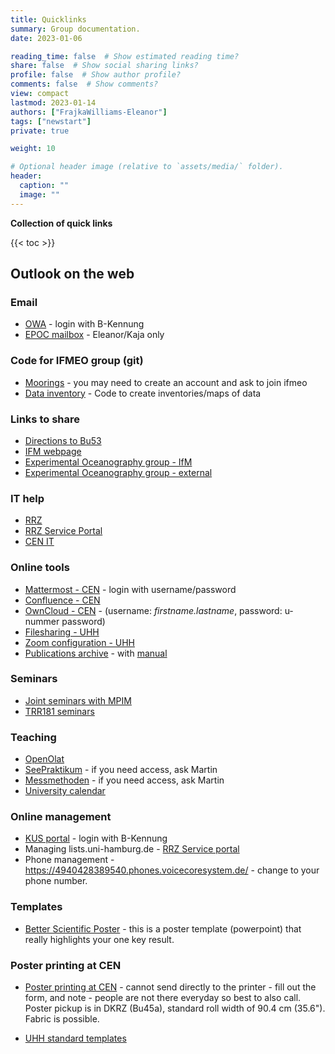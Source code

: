```yaml
---
title: Quicklinks
summary: Group documentation.
date: 2023-01-06

reading_time: false  # Show estimated reading time?
share: false  # Show social sharing links?
profile: false  # Show author profile?
comments: false  # Show comments?
view: compact
lastmod: 2023-01-14
authors: ["FrajkaWilliams-Eleanor"]
tags: ["newstart"]
private: true

weight: 10

# Optional header image (relative to `assets/media/` folder).
header:
  caption: ""
  image: ""
---
```



**Collection of quick links**

{{< toc >}}



## Outlook on the web


### Email
- [OWA](https://exchange.uni-hamburg.de/owa) - login with B-Kennung
- [EPOC mailbox](https://exchange.uni-hamburg.de/owa/epoc-admin@uni-hamburg.de) - Eleanor/Kaja only

### Code for IFMEO group (git)
- [Moorings](https://gitlab.rrz.uni-hamburg.de/ifmeo/moorings) - you may need to create an account and ask to join ifmeo
- [Data inventory](https://gitlab.rrz.uni-hamburg.de/ifmeo/inventory) - Code to create inventories/maps of data


### Links to share
- [Directions to Bu53](https://www.ifm.uni-hamburg.de/en/institute/contact-map.html) 
- [IFM webpage](https://www.ifm.uni-hamburg.de/en/institute.html)
- [Experimental Oceanography group - IfM](https://www.ifm.uni-hamburg.de/en/workareas/experimental.html)
- [Experimental Oceanography group - external](https://www.ifm.uni-hamburg.de/en/workareas/experimental.html)

### IT help
- [RRZ](https://www.rrz.uni-hamburg.de)
- [RRZ Service Portal](https://rrz-serviceportal.uni-hamburg.de)
- [CEN IT](https://www.cen.uni-hamburg.de/en/facilities/cen-it.html)

### Online tools
- [Mattermost - CEN](https://mattermost.cen.uni-hamburg.de/) - login with username/password
- [Confluence - CEN](https://collaboration.cen.uni-hamburg.de/) 
- [OwnCloud - CEN](https://owncloud.cen.uni-hamburg.de/) - (username: *firstname.lastname*, password: u-nummer password)
- [Filesharing - UHH](https://uhhshare.uni-hamburg.de/filr/login)
- [Zoom configuration - UHH](https://uni-hamburg.zoom.us)
- [Publications archive](https://www.edit.fis.uni-hamburg.de/) - with [manual](https://www.fdm.uni-hamburg.de/fis/manual-cris-uhh.pdf)

### Seminars
- [Joint seminars with MPIM](https://mpimet.mpg.de/en/communication/seminars)
- [TRR181 seminars](https://www.trr-energytransfers.de/events)

### Teaching
- [OpenOlat](https://www.openolat.uni-hamburg.de/dmz/)
- [SeePraktikum](https://wiki.cen.uni-hamburg.de/ifm/SeePrakt) - if you need access, ask Martin
- [Messmethoden](https://wiki.cen.uni-hamburg.de/ifm/MessFern_V) - if you need access, ask Martin
- [University calendar](https://www.uni-hamburg.de/en/campuscenter/studienorganisation/studienverlauf/semestertermine.html)


### Online management
- [KUS portal](https://www.kus.uni-hamburg.de/) - login with B-Kennung
- Managing lists.uni-hamburg.de - [RRZ Service portal](https://rrz-serviceportal.uni-hamburg.de)
- Phone management - https://4940428389540.phones.voicecoresystem.de/ - change to your phone number.


### Templates

- [Better Scientific Poster](https://osf.io/ef53g/) - this is a poster template (powerpoint) that really highlights your one key result.  

### Poster printing at CEN

- [Poster printing at CEN](https://www.cen.uni-hamburg.de/en/facilities/cen-it/printing/poster.html) - cannot send directly to the printer - fill out the form, and note - people are not there everyday so best to also call.  Poster pickup is in DKRZ (Bu45a), standard roll width of 90.4 cm (35.6").  Fabric is possible.  

- [UHH standard templates](https://www.kus.uni-hamburg.de/themen/oeffentlichkeitsarbeit/corporate-design/vorlagen/plakate.html)